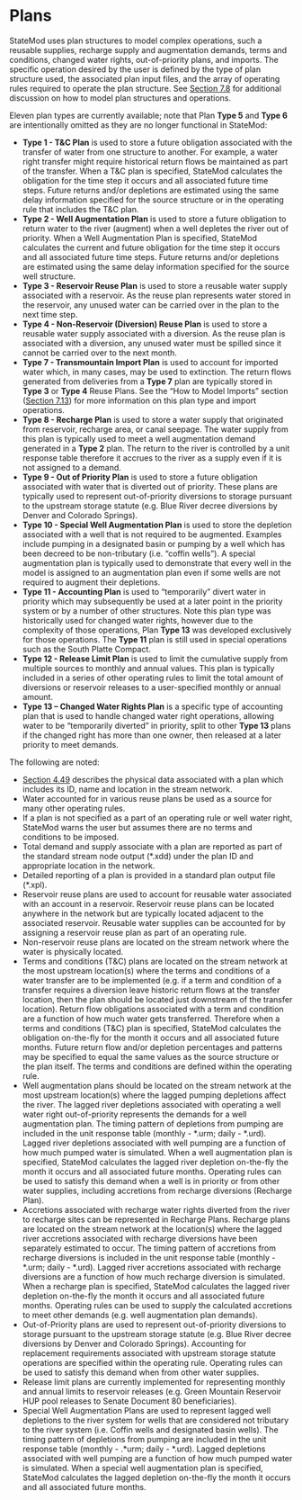 # Plans #

StateMod uses plan structures to model complex operations, such a reusable supplies, recharge supply and augmentation demands, terms and 
conditions, changed water rights, out-of-priority plans, and imports.  The specific operation desired by the user is defined by the type 
of plan structure used, the associated plan input files, and the array of operating rules required to operate the plan structure. See 
[Section 7.8](../StandardModelingProcedures/78.md) for additional discussion on how to model plan structures and operations.

Eleven plan types are currently available; note that Plan **Type 5** and **Type 6** are intentionally omitted as they are no longer functional in StateMod:

* **Type 1 - T&C Plan** is used to store a future obligation associated with the transfer of water from one structure to another.  For example, a water 
right transfer might require historical return flows be maintained as part of the transfer.  When a T&C plan is specified, StateMod calculates the 
obligation for the time step it occurs and all associated future time steps. Future returns and/or depletions are estimated using the same delay 
information specified for the source structure or in the operating rule that includes the T&C plan. 
* **Type 2 - Well Augmentation Plan** is used to store a future obligation to return water to the river (augment) when a well depletes the river out of 
priority. When a Well Augmentation Plan is specified, StateMod calculates the current and future obligation for the time step it occurs and all associated 
future time steps. Future returns and/or depletions are estimated using the same delay information specified for the source well structure.  
* **Type 3 - Reservoir Reuse Plan** is used to store a reusable water supply associated with a reservoir.  As the reuse plan represents water stored in the 
reservoir, any unused water can be carried over in the plan to the next time step.  
* **Type 4 - Non-Reservoir (Diversion) Reuse Plan** is used to store a reusable water supply associated with a diversion.  As the reuse plan is associated 
with a diversion, any unused water must be spilled since it cannot be carried over to the next month.
* **Type 7 - Transmountain Import Plan** is used to account for imported water which, in many cases, may be used to extinction.  The return flows generated 
from deliveries from a **Type 7** plan are typically stored in **Type 3** or **Type 4** Reuse Plans. See the “How to Model Imports” section 
([Section 7.13](../StandardModelingProcedures/713.md)) for more information on this plan type and import operations.
* **Type 8 - Recharge Plan** is used to store a water supply that originated from reservoir, recharge area, or canal seepage.  The water supply from this plan 
is typically used to meet a well augmentation demand generated in a **Type 2** plan. The return to the river is controlled by a unit response table therefore 
it accrues to the river as a supply even if it is not assigned to a demand.  
* **Type 9 - Out of Priority Plan** is used to store a future obligation associated with water that is diverted out of priority.  These plans are typically 
used to represent out-of-priority diversions to storage pursuant to the upstream storage statute (e.g. Blue River decree diversions by Denver and Colorado 
Springs).
* **Type 10 - Special Well Augmentation Plan** is used to store the depletion associated with a well that is not required to be augmented.  Examples include 
pumping in a designated basin or pumping by a well which has been decreed to be non-tributary (i.e. “coffin wells”).  A special augmentation plan is typically 
used to demonstrate that every well in the model is assigned to an augmentation plan even if some wells are not required to augment their depletions.
* **Type 11 - Accounting Plan** is used to “temporarily” divert water in priority which may subsequently be used at a later point in the priority system or by 
a number of other structures.  Note this plan type was historically used for changed water rights, however due to the complexity of those operations, Plan 
**Type 13** was developed exclusively for those operations. The **Type 11** plan is still used in special operations such as the South Platte Compact.
* **Type 12 - Release Limit Plan** is used to limit the cumulative supply from multiple sources to monthly and annual values. This plan is typically included 
in a series of other operating rules to limit the total amount of diversions or reservoir releases to a user-specified monthly or annual amount.
* **Type 13 – Changed Water Rights Plan** is a specific type of accounting plan that is used to handle changed water right operations, allowing water to be 
“temporarily diverted” in priority, split to other **Type 13** plans if the changed right has more than one owner, then released at a later priority to meet 
demands.  

The following are noted:

* [Section 4.49](../InputDescription/449.md) describes the physical data associated with a plan which includes its ID, name and location in the stream network.
* Water accounted for in various reuse plans be used as a source for many other operating rules. 
* If a plan is not specified as a part of an operating rule or well water right, StateMod warns the user but assumes there are no terms and conditions to be imposed.
* Total demand and supply associate with a plan are reported as part of the standard stream node output (\*.xdd) under the plan ID and appropriate location in the network.
* Detailed reporting of a plan is provided in a standard plan output file (\*.xpl).
* Reservoir reuse plans are used to account for reusable water associated with an account in a reservoir. Reservoir reuse plans can be located anywhere 
in the network but are typically located adjacent to the associated reservoir. Reusable water supplies can be accounted for by assigning a reservoir reuse 
plan as part of an operating rule.
* Non-reservoir reuse plans are located on the stream network where the water is physically located. 
* Terms and conditions (T&C) plans are located on the stream network at the most upstream location(s) where the terms and conditions of a water transfer 
are to be implemented (e.g. if a term and condition of a transfer requires a diversion leave historic return flows at the transfer location, then the plan 
should be located just downstream of the transfer location). Return flow obligations associated with a term and condition are a function of how much water 
gets transferred. Therefore when a terms and conditions (T&C) plan is specified, StateMod calculates the obligation on-the-fly for the month it occurs and 
all associated future months. Future return flow and/or depletion percentages and patterns may be specified to equal the same values as the source structure 
or the plan itself. The terms and conditions are defined within the operating rule.
* Well augmentation plans should be located on the stream network at the most upstream location(s) where the lagged pumping depletions affect the river. 
The lagged river depletions associated with operating a well water right out-of-priority represents the demands for a well augmentation plan. The timing pattern 
of depletions from pumping are included in the unit response table (monthly - \*.urm; daily - \*.urd). Lagged river depletions associated with well pumping are a 
function of how much pumped water is simulated. When a well augmentation plan is specified, StateMod calculates the lagged river depletion on-the-fly the month 
it occurs and all associated future months. Operating rules can be used to satisfy this demand when a well is in priority or from other water supplies, including 
accretions from recharge diversions (Recharge Plan).
* Accretions associated with recharge water rights diverted from the river to recharge sites can be represented in Recharge Plans. Recharge plans are located 
on the stream network at the location(s) where the lagged river accretions associated with recharge diversions have been separately estimated to occur. The timing 
pattern of accretions from recharge diversions is included in the unit response table (monthly - \*.urm; daily - \*.urd). Lagged river accretions associated with 
recharge diversions are a function of how much recharge diversion is simulated. When a recharge plan is specified, StateMod calculates the lagged river depletion 
on-the-fly the month it occurs and all associated future months. Operating rules can be used to supply the calculated accretions to meet other demands (e.g. well 
augmentation plan demands).
* Out-of-Priority plans are used to represent out-of-priority diversions to storage pursuant to the upstream storage statute (e.g. Blue River decree diversions 
by Denver and Colorado Springs). Accounting for replacement requirements associated with upstream storage statute operations are specified within the operating 
rule. Operating rules can be used to satisfy this demand when from other water supplies.
* Release limit plans are currently implemented for representing monthly and annual limits to reservoir releases (e.g. Green Mountain Reservoir HUP pool releases 
to Senate Document 80 beneficiaries).
* Special Well Augmentation Plans are used to represent lagged well depletions to the river system for wells that are considered not tributary to the river system 
(i.e. Coffin wells and designated basin wells). The timing pattern of depletions from pumping are included in the unit response table (monthly - \.*urm; daily - \*.urd). 
Lagged depletions associated with well pumping are a function of how much pumped water is simulated. When a special well augmentation plan is specified, StateMod 
calculates the lagged depletion on-the-fly the month it occurs and all associated future months. 
